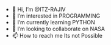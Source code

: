 - 👋 Hi, I’m @ITZ-RAJIV
- 👀 I’m interested in PROGRAMMING
- 🌱 I’m currently learning PYTHON
- 💞️ I’m looking to collaborate on NASA
- 📫 How to reach me Its not Possible

<!---
ITZ-RAJIV/ITZ-RAJIV is a ✨ special ✨ repository because its `README.md` (this file) appears on your GitHub profile.
You can click the Preview link to take a look at your changes.
--->
